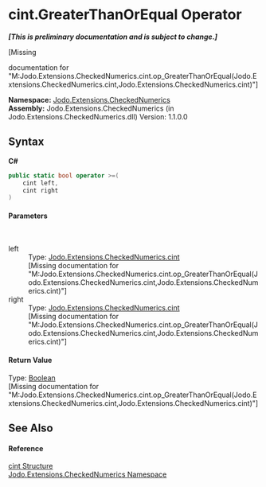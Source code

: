 # cint.GreaterThanOrEqual Operator 
 _**\[This is preliminary documentation and is subject to change.\]**_

\[Missing <summary> documentation for "M:Jodo.Extensions.CheckedNumerics.cint.op_GreaterThanOrEqual(Jodo.Extensions.CheckedNumerics.cint,Jodo.Extensions.CheckedNumerics.cint)"\]

**Namespace:**&nbsp;<a href="N_Jodo_Extensions_CheckedNumerics">Jodo.Extensions.CheckedNumerics</a><br />**Assembly:**&nbsp;Jodo.Extensions.CheckedNumerics (in Jodo.Extensions.CheckedNumerics.dll) Version: 1.1.0.0

## Syntax

**C#**<br />
``` C#
public static bool operator >=(
	cint left,
	cint right
)
```


#### Parameters
&nbsp;<dl><dt>left</dt><dd>Type: <a href="T_Jodo_Extensions_CheckedNumerics_cint">Jodo.Extensions.CheckedNumerics.cint</a><br />\[Missing <param name="left"/> documentation for "M:Jodo.Extensions.CheckedNumerics.cint.op_GreaterThanOrEqual(Jodo.Extensions.CheckedNumerics.cint,Jodo.Extensions.CheckedNumerics.cint)"\]</dd><dt>right</dt><dd>Type: <a href="T_Jodo_Extensions_CheckedNumerics_cint">Jodo.Extensions.CheckedNumerics.cint</a><br />\[Missing <param name="right"/> documentation for "M:Jodo.Extensions.CheckedNumerics.cint.op_GreaterThanOrEqual(Jodo.Extensions.CheckedNumerics.cint,Jodo.Extensions.CheckedNumerics.cint)"\]</dd></dl>

#### Return Value
Type: <a href="https://docs.microsoft.com/dotnet/api/system.boolean" target="_blank" rel="noopener noreferrer">Boolean</a><br />\[Missing <returns> documentation for "M:Jodo.Extensions.CheckedNumerics.cint.op_GreaterThanOrEqual(Jodo.Extensions.CheckedNumerics.cint,Jodo.Extensions.CheckedNumerics.cint)"\]

## See Also


#### Reference
<a href="T_Jodo_Extensions_CheckedNumerics_cint">cint Structure</a><br /><a href="N_Jodo_Extensions_CheckedNumerics">Jodo.Extensions.CheckedNumerics Namespace</a><br />